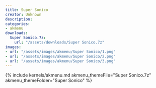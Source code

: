 ```yaml
---
title: Super Sonico
creator: Unknown
description: 
categories:
- akmenu
downloads:
  Super Sonico.7z:
    url: "/assets/downloads/Super Sonico.7z"
images:
- url: "/assets/images/akmenu/Super Sonico/1.png"
- url: "/assets/images/akmenu/Super Sonico/2.png"
- url: "/assets/images/akmenu/Super Sonico/3.png"
---
```


{% include kernels/akmenu.md akmenu_themeFile="Super Sonico.7z" akmenu_themeFolder="Super Sonico" %}
